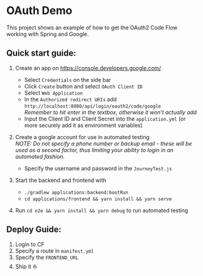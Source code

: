# OAuth Demo
This project shows an example of how to get the OAuth2 Code Flow working with Spring and Google.

## Quick start guide:
1. Create an app on https://console.developers.google.com/
     - Select `Credentials` on the side bar
     - Click `Create` button and select `OAuth Client ID`
     - Select `Web Application` 
     - In the `Authorized redirect URIs` add `http://localhost:8080/api/login/oauth2/code/google`
     <br>*Remember to hit enter in the textbox, otherwise it won't actually add*
     - Input the Client ID and Client Secret into the `application.yml` (or more securely add it as environment variables)
2. Create a google account for use in automated testing
 <br>*NOTE: Do not specify a phone number or backup email - these will be used as a second factor, thus limiting your ability
 to login in an automated fashion.* 
     - Specify the username and password in the `JourneyTest.js`
   
3. Start the backend and frontend with
    - `./gradlew applications:backend:bootRun`
    - `cd applications/frontend && yarn install && yarn serve`

4. Run `cd e2e && yarn install && yarn debug` to run automated testing


## Deploy Guide:
1. Login to CF
2. Specify a route in `manifest.yml`
3. Specify the `FRONTEND_URL`
4. Ship it ⛵
